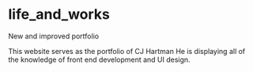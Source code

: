 # life_and_works
New and improved portfolio

This website serves as the portfolio of CJ Hartman
He is displaying all of the knowledge of front end development and UI design.
